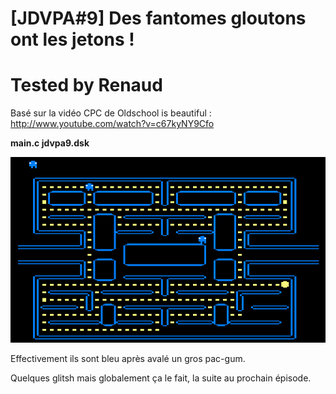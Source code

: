 # [JDVPA#9] Des fantomes gloutons ont les jetons !
# Tested by Renaud

Basé sur la vidéo CPC de Oldschool is beautiful : http://www.youtube.com/watch?v=c67kyNY9Cfo

__main.c jdvpa9.dsk__

![JDVPA9.dsk.png](JDVPA9.dsk.png)

Effectivement ils sont bleu après avalé un gros pac-gum.

Quelques glitsh mais globalement ça le fait, la suite au prochain épisode.